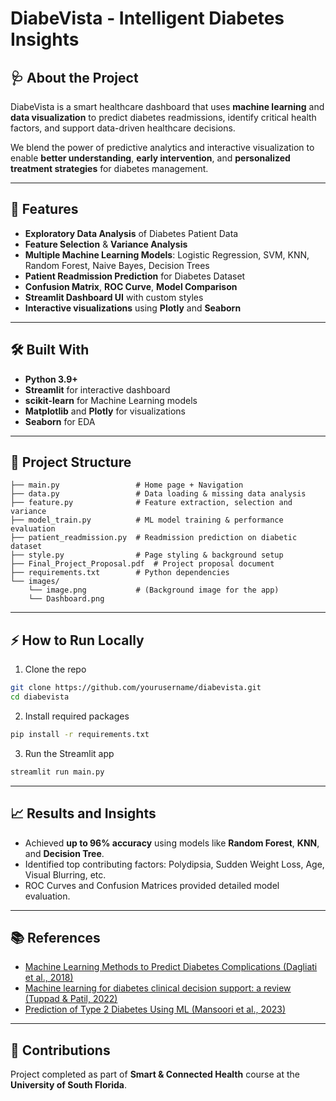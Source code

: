 # DiabeVista - Intelligent Diabetes Insights

## 🩺 About the Project

DiabeVista is a smart healthcare dashboard that uses **machine learning** and **data visualization** to predict diabetes readmissions, identify critical health factors, and support data-driven healthcare decisions.

We blend the power of predictive analytics and interactive visualization to enable **better understanding**, **early intervention**, and **personalized treatment strategies** for diabetes management.

---

## 🚀 Features

- **Exploratory Data Analysis** of Diabetes Patient Data
- **Feature Selection** & **Variance Analysis**
- **Multiple Machine Learning Models**: Logistic Regression, SVM, KNN, Random Forest, Naive Bayes, Decision Trees
- **Patient Readmission Prediction** for Diabetes Dataset
- **Confusion Matrix**, **ROC Curve**, **Model Comparison**
- **Streamlit Dashboard UI** with custom styles
- **Interactive visualizations** using **Plotly** and **Seaborn**

---

## 🛠️ Built With

- **Python 3.9+**
- **Streamlit** for interactive dashboard
- **scikit-learn** for Machine Learning models
- **Matplotlib** and **Plotly** for visualizations
- **Seaborn** for EDA

---

## 📁 Project Structure

```
├── main.py                 # Home page + Navigation
├── data.py                 # Data loading & missing data analysis
├── feature.py              # Feature extraction, selection and variance
├── model_train.py          # ML model training & performance evaluation
├── patient_readmission.py  # Readmission prediction on diabetic dataset
├── style.py                # Page styling & background setup
├── Final_Project_Proposal.pdf  # Project proposal document
├── requirements.txt        # Python dependencies
└── images/
    └── image.png           # (Background image for the app)
    └── Dashboard.png 
```

---

## ⚡ How to Run Locally

1. Clone the repo
```bash
git clone https://github.com/yourusername/diabevista.git
cd diabevista
```

2. Install required packages
```bash
pip install -r requirements.txt
```

3. Run the Streamlit app
```bash
streamlit run main.py
```

---

## 📈 Results and Insights

- Achieved **up to 96% accuracy** using models like **Random Forest**, **KNN**, and **Decision Tree**.
- Identified top contributing factors: Polydipsia, Sudden Weight Loss, Age, Visual Blurring, etc.
- ROC Curves and Confusion Matrices provided detailed model evaluation.

---

## 📚 References

- [Machine Learning Methods to Predict Diabetes Complications (Dagliati et al., 2018)](https://doi.org/10.1177/1932296817706375)
- [Machine learning for diabetes clinical decision support: a review (Tuppad & Patil, 2022)](https://doi.org/10.1007/s43674-022-00034-y)
- [Prediction of Type 2 Diabetes Using ML (Mansoori et al., 2023)](https://doi.org/10.1038/s41598-022-27340-2)

---

## 🤝 Contributions

Project completed as part of **Smart & Connected Health** course at the **University of South Florida**.

